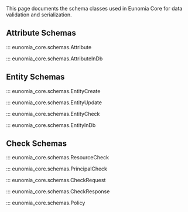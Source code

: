 This page documents the schema classes used in Eunomia Core for data validation and serialization.

## Attribute Schemas

::: eunomia_core.schemas.Attribute

::: eunomia_core.schemas.AttributeInDb

## Entity Schemas

::: eunomia_core.schemas.EntityCreate

::: eunomia_core.schemas.EntityUpdate

::: eunomia_core.schemas.EntityCheck

::: eunomia_core.schemas.EntityInDb

## Check Schemas

::: eunomia_core.schemas.ResourceCheck

::: eunomia_core.schemas.PrincipalCheck

::: eunomia_core.schemas.CheckRequest

::: eunomia_core.schemas.CheckResponse

::: eunomia_core.schemas.Policy
